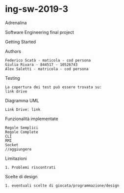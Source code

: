 # ing-sw-2019-3
Adrenalina

Software Engineering final project

Getting Started


Authors

    Federico Scatà - maticola - cod persona
    Giulia Rivara - 844517 - 10526743
    Alex Saletti - matricola - cod persona

Testing

    La copertura dei test può essere trovata su:
    link drive 

Diagramma UML

    Link Drive: link

Funzionalità implementate

    Regole Semplici
    Regole Complete
    CLI
    RMI
    Socket
    //aggiungere 

Limitazioni

    1. Problemi riscontrati
    
Scelte di design

    1. eventuali scelte di giocata/programmazione/design 